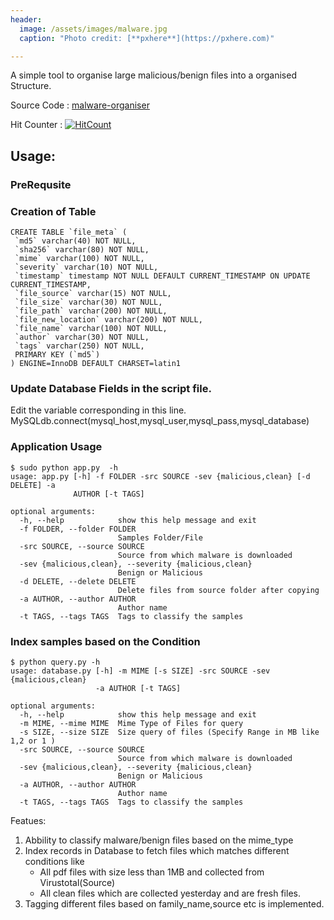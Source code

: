 ```yaml
---
header:
  image: /assets/images/malware.jpg
  caption: "Photo credit: [**pxhere**](https://pxhere.com)"

---
```


A simple tool to organise large malicious/benign files into a organised Structure.

Source Code : [malware-organiser](https://github.com/uppusaikiran/malware-organiser)

Hit Counter : [![HitCount](http://hits.dwyl.io/uppusaikiran/malware-organiser.svg)](http://hits.dwyl.io/uppusaikiran/malware-organiser)


## Usage:

### PreRequsite

### Creation of Table

```
CREATE TABLE `file_meta` (
 `md5` varchar(40) NOT NULL,
 `sha256` varchar(80) NOT NULL,
 `mime` varchar(100) NOT NULL,
 `severity` varchar(10) NOT NULL,
 `timestamp` timestamp NOT NULL DEFAULT CURRENT_TIMESTAMP ON UPDATE CURRENT_TIMESTAMP,
 `file_source` varchar(15) NOT NULL,
 `file_size` varchar(30) NOT NULL,
 `file_path` varchar(200) NOT NULL,
 `file_new_location` varchar(200) NOT NULL,
 `file_name` varchar(100) NOT NULL,
 `author` varchar(30) NOT NULL,
 `tags` varchar(250) NOT NULL,
 PRIMARY KEY (`md5`)
) ENGINE=InnoDB DEFAULT CHARSET=latin1
```
### Update Database Fields in the script file.

Edit the variable corresponding in this line.
MySQLdb.connect(mysql_host,mysql_user,mysql_pass,mysql_database)


### Application Usage

```
$ sudo python app.py  -h
usage: app.py [-h] -f FOLDER -src SOURCE -sev {malicious,clean} [-d DELETE] -a
              AUTHOR [-t TAGS]

optional arguments:
  -h, --help            show this help message and exit
  -f FOLDER, --folder FOLDER
                        Samples Folder/File
  -src SOURCE, --source SOURCE
                        Source from which malware is downloaded
  -sev {malicious,clean}, --severity {malicious,clean}
                        Benign or Malicious
  -d DELETE, --delete DELETE
                        Delete files from source folder after copying
  -a AUTHOR, --author AUTHOR
                        Author name
  -t TAGS, --tags TAGS  Tags to classify the samples
```

### Index samples based on the Condition

```
$ python query.py -h
usage: database.py [-h] -m MIME [-s SIZE] -src SOURCE -sev {malicious,clean}
                   -a AUTHOR [-t TAGS]

optional arguments:
  -h, --help            show this help message and exit
  -m MIME, --mime MIME  Mime Type of Files for query
  -s SIZE, --size SIZE  Size query of files (Specify Range in MB like 1,2 or 1 )
  -src SOURCE, --source SOURCE
                        Source from which malware is downloaded
  -sev {malicious,clean}, --severity {malicious,clean}
                        Benign or Malicious
  -a AUTHOR, --author AUTHOR
                        Author name
  -t TAGS, --tags TAGS  Tags to classify the samples
```

Featues:

1. Abbility to classify malware/benign files based on the mime_type
2. Index records in Database to fetch files which matches different conditions like
    * All pdf files with size less than 1MB and collected from Virustotal(Source)
    * All clean files which are collected yesterday and are fresh files.
3. Tagging different files based on family_name,source etc is implemented.
